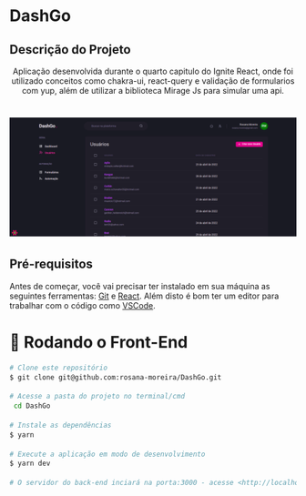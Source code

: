 # DashGo

<h2>Descrição do Projeto</h2>
<p align="center">
Aplicação desenvolvida durante o quarto capitulo do Ignite React, onde foi utilizado conceitos como chakra-ui, react-query e validação de formularios com yup, além de utilizar a biblioteca Mirage Js para simular uma api.
</p>

<h1 align="center">
  <img alt="logo" title="#logo" src="./git/git.png" />
</h1>
<h2>Pré-requisitos</h2>

Antes de começar, você vai precisar ter instalado em sua máquina as seguintes ferramentas:
[Git](https://git-scm.com) e [React](https://pt-br.reactjs.org/).
Além disto é bom ter um editor para trabalhar com o código como [VSCode](https://code.visualstudio.com/).

# 🎲 Rodando o Front-End

```bash
# Clone este repositório
$ git clone git@github.com:rosana-moreira/DashGo.git

# Acesse a pasta do projeto no terminal/cmd
 cd DashGo

# Instale as dependências
$ yarn

# Execute a aplicação em modo de desenvolvimento
$ yarn dev

# O servidor do back-end inciará na porta:3000 - acesse <http://localhost:3000>

```

